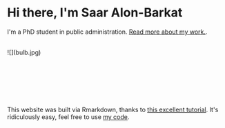 # Hi there, I'm Saar Alon-Barkat
I'm a PhD student in public administration.
[Read more about my work.](about.html).  

<br>
<div style="width:730px; height=730px">
![](bulb.jpg)
</div>
<br><br><br><br>

<br><br>
This website was built via Rmarkdown, thanks to [this excellent tutorial](http://nickstrayer.me/RMarkdown_Sites_tutorial/). It's ridiculously easy, feel free to use [my code](https://github.com/saaralonbarkat/personal-site).   


